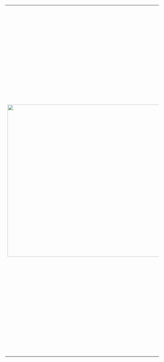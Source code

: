 <table>
<tr>
<td>

<img width="500" src="https://github-readme-stats.vercel.app/api?username=kabachuha&show_icons=true&count_private=true&layout=compact&hide_title=false&theme=transparent">

</td>
<td>
<div>
  <ul>
    <li>🚢 Software/ML Engineer at Huawei's "Hoah's Ark lab" 📚</li>
    <li>🔭 Bachelor in 🤓 Applied Math and Physics ⚛️</li>
    <li>🎓 Currently studying for a masters</li>
    <li>🌱 Participating in renewable energy (fusion) projects ⚡</li>
    <li>👷 ML and AI projects: Diffusion and AR-based models 🤗</li>
    <li>🪄 <a href="https://arxiv.org/search/cs?searchtype=author&query=Khrapov,+A"> My arXiv papers</a>; <a href="https://www.isca-archive.org/interspeech_2024/sadekova24_interspeech.pdf"> [InterSpeech 2024] PitchFlow</a>; </li>
    <li>🧨<a href="https://openreview.net/forum?id=XxCgeWSTNp">[ICLR 2025 Accepted] Improved Sampling Algorithms for Lévy-Itô Diffusion Models</a> </li>
    <li>🐍 Skills in Python, C/C++, Lua and Java 🍵</li>
    <li>✏️ Love making digital and AI-assisted art projects 🤖</li>
    <li>💬 To contact me, send emails. Pronouns: he/him</li>
  </ul>
</div>
</td>
</tr>
</table>

